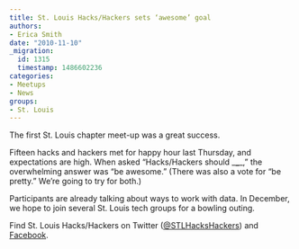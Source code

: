 ```yaml
---
title: St. Louis Hacks/Hackers sets ‘awesome’ goal
authors:
- Erica Smith
date: "2010-11-10"
_migration:
  id: 1315
  timestamp: 1486602236
categories:
- Meetups
- News
groups:
- St. Louis
---
```


The first St. Louis chapter meet-up was a great success. 

Fifteen hacks and hackers met for happy hour last Thursday, and expectations are high. When asked &#8220;Hacks/Hackers should \___\____,&#8221; the overwhelming answer was &#8220;be awesome.&#8221; (There was also a vote for &#8220;be pretty.&#8221; We&#8217;re going to try for both.)

Participants are already talking about ways to work with data. In December, we hope to join several St. Louis tech groups for a bowling outing.

Find St. Louis Hacks/Hackers on Twitter ([@STLHacksHackers][1]) and [Facebook][2].

 [1]: http://twitter.com/stlhackshackers
 [2]: http://on.fb.me/STLhh